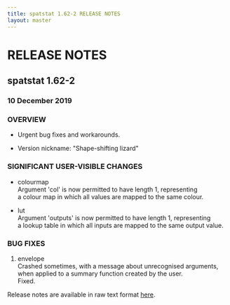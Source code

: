 ```yaml
---
title: spatstat 1.62-2 RELEASE NOTES
layout: master
---
```


# RELEASE NOTES

## spatstat 1.62-2

### 10 December 2019

   

### OVERVIEW

 * Urgent bug fixes and workarounds.

 * Version nickname: "Shape-shifting lizard"

### SIGNIFICANT USER-VISIBLE CHANGES

 * colourmap  
    Argument 'col' is now permitted to have length 1, representing  
    a colour map in which all values are mapped to the same colour.

 * lut  
    Argument 'outputs' is now permitted to have length 1, representing  
    a lookup table in which all inputs are mapped to the same output value.

### BUG FIXES

1. envelope  
     Crashed sometimes, with a message about unrecognised arguments,  
     when applied to a summary function created by the user.  
     Fixed.

Release notes are available in raw text format [here](spatstat-1.62-2.txt).
